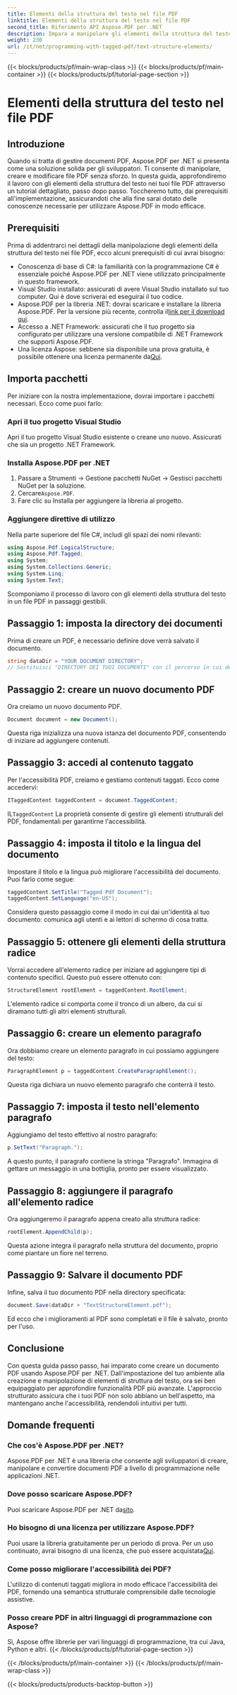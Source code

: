 ```yaml
---
title: Elementi della struttura del testo nel file PDF
linktitle: Elementi della struttura del testo nel file PDF
second_title: Riferimento API Aspose.PDF per .NET
description: Impara a manipolare gli elementi della struttura del testo nei PDF con Aspose.PDF per .NET. Questa guida passo passo copre tutto ciò di cui hai bisogno per creare PDF strutturati.
weight: 230
url: /it/net/programming-with-tagged-pdf/text-structure-elements/
---
```


{{< blocks/products/pf/main-wrap-class >}}
{{< blocks/products/pf/main-container >}}
{{< blocks/products/pf/tutorial-page-section >}}

# Elementi della struttura del testo nel file PDF

## Introduzione

Quando si tratta di gestire documenti PDF, Aspose.PDF per .NET si presenta come una soluzione solida per gli sviluppatori. Ti consente di manipolare, creare e modificare file PDF senza sforzo. In questa guida, approfondiremo il lavoro con gli elementi della struttura del testo nei tuoi file PDF attraverso un tutorial dettagliato, passo dopo passo. Toccheremo tutto, dai prerequisiti all'implementazione, assicurandoti che alla fine sarai dotato delle conoscenze necessarie per utilizzare Aspose.PDF in modo efficace.

## Prerequisiti

Prima di addentrarci nei dettagli della manipolazione degli elementi della struttura del testo nei file PDF, ecco alcuni prerequisiti di cui avrai bisogno:

- Conoscenza di base di C#: la familiarità con la programmazione C# è essenziale poiché Aspose.PDF per .NET viene utilizzato principalmente in questo framework.
- Visual Studio installato: assicurati di avere Visual Studio installato sul tuo computer. Qui è dove scriverai ed eseguirai il tuo codice.
-  Aspose.PDF per la libreria .NET: dovrai scaricare e installare la libreria Aspose.PDF. Per la versione più recente, controlla il[link per il download qui](https://releases.aspose.com/pdf/net/).
- Accesso a .NET Framework: assicurati che il tuo progetto sia configurato per utilizzare una versione compatibile di .NET Framework che supporti Aspose.PDF.
-  Una licenza Aspose: sebbene sia disponibile una prova gratuita, è possibile ottenere una licenza permanente da[Qui](https://purchase.aspose.com/buy).

## Importa pacchetti

Per iniziare con la nostra implementazione, dovrai importare i pacchetti necessari. Ecco come puoi farlo:

### Apri il tuo progetto Visual Studio
Apri il tuo progetto Visual Studio esistente o creane uno nuovo. Assicurati che sia un progetto .NET Framework.

### Installa Aspose.PDF per .NET
1. Passare a Strumenti -> Gestione pacchetti NuGet -> Gestisci pacchetti NuGet per la soluzione.
2.  Cercare`Aspose.PDF`.
3. Fare clic su Installa per aggiungere la libreria al progetto.

### Aggiungere direttive di utilizzo
Nella parte superiore del file C#, includi gli spazi dei nomi rilevanti:

```csharp
using Aspose.Pdf.LogicalStructure;
using Aspose.Pdf.Tagged;
using System;
using System.Collections.Generic;
using System.Linq;
using System.Text;
```

Scomponiamo il processo di lavoro con gli elementi della struttura del testo in un file PDF in passaggi gestibili.

## Passaggio 1: imposta la directory dei documenti

Prima di creare un PDF, è necessario definire dove verrà salvato il documento.

```csharp
string dataDir = "YOUR DOCUMENT DIRECTORY";
// Sostituisci "DIRECTORY DEI TUOI DOCUMENTI" con il percorso in cui desideri salvare il tuo PDF
```

## Passaggio 2: creare un nuovo documento PDF

Ora creiamo un nuovo documento PDF.

```csharp
Document document = new Document();
```

Questa riga inizializza una nuova istanza del documento PDF, consentendo di iniziare ad aggiungere contenuti.

## Passaggio 3: accedi al contenuto taggato

Per l'accessibilità PDF, creiamo e gestiamo contenuti taggati. Ecco come accedervi:

```csharp
ITaggedContent taggedContent = document.TaggedContent;
```

 IL`TaggedContent` La proprietà consente di gestire gli elementi strutturali del PDF, fondamentali per garantirne l'accessibilità.

## Passaggio 4: imposta il titolo e la lingua del documento

Impostare il titolo e la lingua può migliorare l'accessibilità del documento. Puoi farlo come segue:

```csharp
taggedContent.SetTitle("Tagged Pdf Document");
taggedContent.SetLanguage("en-US");
```

Considera questo passaggio come il modo in cui dai un'identità al tuo documento: comunica agli utenti e ai lettori di schermo di cosa tratta.

## Passaggio 5: ottenere gli elementi della struttura radice

Vorrai accedere all'elemento radice per iniziare ad aggiungere tipi di contenuto specifici. Questo può essere ottenuto con:

```csharp
StructureElement rootElement = taggedContent.RootElement;
```

L'elemento radice si comporta come il tronco di un albero, da cui si diramano tutti gli altri elementi strutturali.

## Passaggio 6: creare un elemento paragrafo

Ora dobbiamo creare un elemento paragrafo in cui possiamo aggiungere del testo:

```csharp
ParagraphElement p = taggedContent.CreateParagraphElement();
```

Questa riga dichiara un nuovo elemento paragrafo che conterrà il testo.

## Passaggio 7: imposta il testo nell'elemento paragrafo

Aggiungiamo del testo effettivo al nostro paragrafo:

```csharp
p.SetText("Paragraph.");
```

A questo punto, il paragrafo contiene la stringa "Paragrafo". Immagina di gettare un messaggio in una bottiglia, pronto per essere visualizzato.

## Passaggio 8: aggiungere il paragrafo all'elemento radice

Ora aggiungeremo il paragrafo appena creato alla struttura radice:

```csharp
rootElement.AppendChild(p);
```

Questa azione integra il paragrafo nella struttura del documento, proprio come piantare un fiore nel terreno.

## Passaggio 9: Salvare il documento PDF

Infine, salva il tuo documento PDF nella directory specificata:

```csharp
document.Save(dataDir + "TextStructureElement.pdf");
```

Ed ecco che i miglioramenti al PDF sono completati e il file è salvato, pronto per l'uso.

## Conclusione

Con questa guida passo passo, hai imparato come creare un documento PDF usando Aspose.PDF per .NET. Dall'impostazione del tuo ambiente alla creazione e manipolazione di elementi di struttura del testo, ora sei ben equipaggiato per approfondire funzionalità PDF più avanzate. L'approccio strutturato assicura che i tuoi PDF non solo abbiano un bell'aspetto, ma mantengano anche l'accessibilità, rendendoli intuitivi per tutti. 

## Domande frequenti

### Che cos'è Aspose.PDF per .NET?  
Aspose.PDF per .NET è una libreria che consente agli sviluppatori di creare, manipolare e convertire documenti PDF a livello di programmazione nelle applicazioni .NET.

### Dove posso scaricare Aspose.PDF?  
 Puoi scaricare Aspose.PDF per .NET da[sito](https://releases.aspose.com/pdf/net/).

### Ho bisogno di una licenza per utilizzare Aspose.PDF?  
Puoi usare la libreria gratuitamente per un periodo di prova. Per un uso continuato, avrai bisogno di una licenza, che può essere acquistata[Qui](https://purchase.aspose.com/buy).

### Come posso migliorare l'accessibilità dei PDF?  
L'utilizzo di contenuti taggati migliora in modo efficace l'accessibilità dei PDF, fornendo una semantica strutturale comprensibile dalle tecnologie assistive.

### Posso creare PDF in altri linguaggi di programmazione con Aspose?  
Sì, Aspose offre librerie per vari linguaggi di programmazione, tra cui Java, Python e altri.
{{< /blocks/products/pf/tutorial-page-section >}}

{{< /blocks/products/pf/main-container >}}
{{< /blocks/products/pf/main-wrap-class >}}

{{< blocks/products/products-backtop-button >}}
